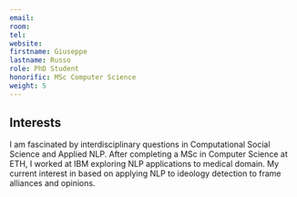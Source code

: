 ```yaml
---
email:
room:
tel:
website:
firstname: Giuseppe
lastname: Russo
role: PhD Student
honorific: MSc Computer Science
weight: 5
---
```

## Interests
I am fascinated by interdisciplinary questions in Computational Social Science and Applied NLP. After completing a MSc in Computer Science at ETH, I worked at IBM exploring NLP applications to medical domain.
My current interest in based on applying NLP to ideology detection to frame alliances and opinions.
